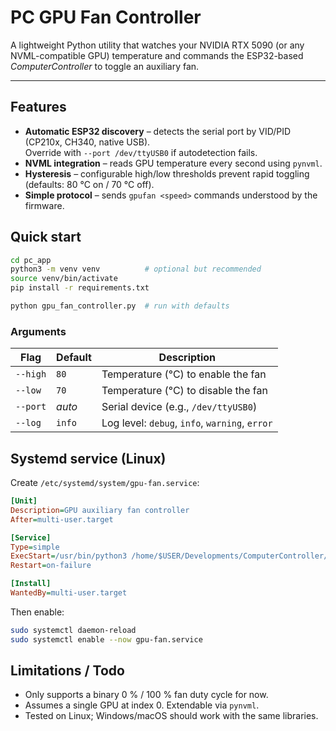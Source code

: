 # PC GPU Fan Controller

A lightweight Python utility that watches your NVIDIA RTX 5090 (or any NVML-compatible GPU) temperature and commands the ESP32-based *ComputerController* to toggle an auxiliary fan.

---

## Features

* **Automatic ESP32 discovery** – detects the serial port by VID/PID (CP210x, CH340, native USB).  
  Override with `--port /dev/ttyUSB0` if autodetection fails.
* **NVML integration** – reads GPU temperature every second using `pynvml`.
* **Hysteresis** – configurable high/low thresholds prevent rapid toggling (defaults: 80 °C on / 70 °C off).
* **Simple protocol** – sends `gpufan <speed>` commands understood by the firmware.

## Quick start

```bash
cd pc_app
python3 -m venv venv          # optional but recommended
source venv/bin/activate
pip install -r requirements.txt

python gpu_fan_controller.py  # run with defaults
```

### Arguments

| Flag | Default | Description |
|------|---------|-------------|
| `--high` | `80` | Temperature (°C) to enable the fan |
| `--low`  | `70` | Temperature (°C) to disable the fan |
| `--port` | *auto* | Serial device (e.g., `/dev/ttyUSB0`) |
| `--log`  | `info` | Log level: `debug`, `info`, `warning`, `error` |

## Systemd service (Linux)

Create `/etc/systemd/system/gpu-fan.service`:

```ini
[Unit]
Description=GPU auxiliary fan controller
After=multi-user.target

[Service]
Type=simple
ExecStart=/usr/bin/python3 /home/$USER/Developments/ComputerController/pc_app/gpu_fan_controller.py
Restart=on-failure

[Install]
WantedBy=multi-user.target
```

Then enable:

```bash
sudo systemctl daemon-reload
sudo systemctl enable --now gpu-fan.service
```

## Limitations / Todo

* Only supports a binary 0 % / 100 % fan duty cycle for now.
* Assumes a single GPU at index 0. Extendable via `pynvml`.
* Tested on Linux; Windows/macOS should work with the same libraries. 